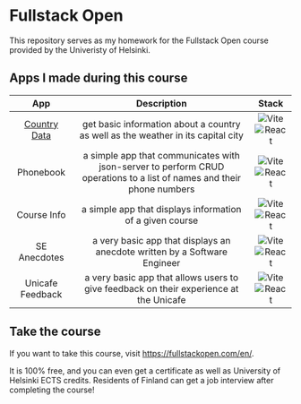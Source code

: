 # Fullstack Open 

This repository serves as my homework for the Fullstack Open course provided by the Univeristy of Helsinki. 

## Apps I made during this course
| App | Description | Stack |
|:---:|:---:|:---:|
| [Country Data](https://muhammadv-i.github.io/fullstack-open/countries/index.html) | get basic information about a country as well as the weather in its capital city | ![Vite](https://img.shields.io/badge/vite-%23646CFF.svg?style=flat&logo=vite&logoColor=white)![React](https://img.shields.io/badge/react-%2320232a.svg?style=flat&logo=react&logoColor=%2361DAFB) |
| Phonebook | a simple app that communicates with json-server to perform CRUD operations to a list of names and their phone numbers | ![Vite](https://img.shields.io/badge/vite-%23646CFF.svg?style=flat&logo=vite&logoColor=white)![React](https://img.shields.io/badge/react-%2320232a.svg?style=flat&logo=react&logoColor=%2361DAFB) | 
| Course Info | a simple app that displays information of a given course | ![Vite](https://img.shields.io/badge/vite-%23646CFF.svg?style=flat&logo=vite&logoColor=white)![React](https://img.shields.io/badge/react-%2320232a.svg?style=flat&logo=react&logoColor=%2361DAFB) | 
| SE Anecdotes | a very basic app that displays an anecdote written by a Software Engineer | ![Vite](https://img.shields.io/badge/vite-%23646CFF.svg?style=flat&logo=vite&logoColor=white)![React](https://img.shields.io/badge/react-%2320232a.svg?style=flat&logo=react&logoColor=%2361DAFB) |
| Unicafe Feedback | a very basic app that allows users to give feedback on their experience at the Unicafe | ![Vite](https://img.shields.io/badge/vite-%23646CFF.svg?style=flat&logo=vite&logoColor=white)![React](https://img.shields.io/badge/react-%2320232a.svg?style=flat&logo=react&logoColor=%2361DAFB) |

## Take the course
If you want to take this course, visit https://fullstackopen.com/en/.

It is 100% free, and you can even get a certificate as well as University of Helsinki ECTS credits. Residents of Finland can get a job interview after completing the course!